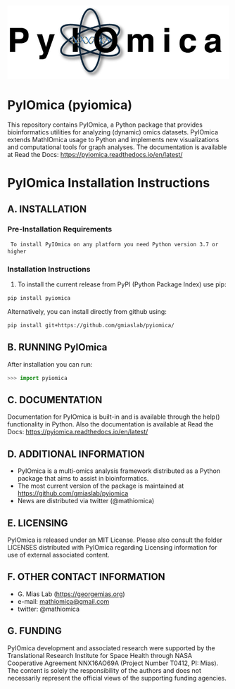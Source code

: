 ![logo](https://raw.githubusercontent.com/gmiaslab/pyiomica/master/pyiomica/data/PyIOmica.png)

# PyIOmica (pyiomica)
This repository contains PyIOmica, a Python package that provides bioinformatics utilities for analyzing (dynamic) omics datasets. PyIOmica extends MathIOmica usage to Python and implements new visualizations and computational tools for graph analyses. The documentation is available at Read the Docs: https://pyiomica.readthedocs.io/en/latest/

# PyIOmica Installation Instructions

## A. INSTALLATION 
  
### Pre-Installation Requirements

     To install PyIOmica on any platform you need Python version 3.7 or higher
  
### Installation Instructions

1. To install the current release from PyPI (Python Package Index) use pip:

```bash
pip install pyiomica
```

Alternatively, you can install directly from github using:
```bash
pip install git+https://github.com/gmiaslab/pyiomica/
```

## B. RUNNING PyIOmica

After installation you can run:

```python
>>> import pyiomica
```

## C. DOCUMENTATION

Documentation for PyIOmica is built-in and is available through the help() functionality in Python.
Also the documentation is available at Read the Docs: https://pyiomica.readthedocs.io/en/latest/

## D. ADDITIONAL INFORMATION

* PyIOmica is a multi-omics analysis framework distributed as a Python package that aims to assist in bioinformatics.
* The most current version of the package is maintained at
<https://github.com/gmiaslab/pyiomica>
* News are distributed via twitter (@mathiomica)

## E. LICENSING

PyIOmica is released under an MIT License. Please also consult the folder LICENSES distributed with PyIOmica regarding Licensing information for use of external associated content.

## F. OTHER CONTACT INFORMATION

* G. Mias Lab (https://georgemias.org)
* e-mail: mathiomica@gmail.com
* twitter: @mathiomica

## G. FUNDING

PyIOmica development and associated research were supported by the Translational Research Institute 
for Space Health through NASA Cooperative Agreement NNX16AO69A (Project Number T0412, PI: Mias). 
The content is solely the responsibility of the authors and does not necessarily 
represent the official views of the supporting funding agencies.
